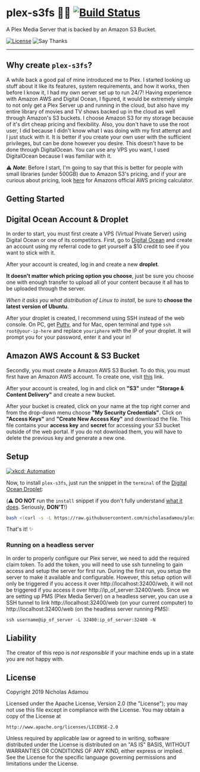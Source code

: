 # plex-s3fs 🎥🍿 [![Build Status](https://travis-ci.org/nicholasadamou/plex-s3fs.svg?branch=master)](https://travis-ci.org/nicholasadamou/plex-s3fs)

A Plex Media Server that is backed by an Amazon S3 Bucket.

[![License](https://img.shields.io/github/license/nicholasadamou/stockflight.svg?label=License&maxAge=86400)](./LICENSE)
![Say Thanks](https://img.shields.io/badge/say-thanks-ff69b4.svg)

---

## Why create `plex-s3fs`?

A while back a good pal of mine introduced me to Plex. I started looking up stuff about it like its features, system requirements, and how it works, then before I know it, I had my own server set up to run 24/7! Having experience with Amazon AWS and Digital Ocean, I figured, it would be extremely simple to not only get a Plex Server up and running in the cloud, but also have my entire library of movies and TV shows backed up in the cloud as well through Amazon's S3 buckets. I choose Amazon S3 for my storage because of it's dirt cheap pricing and flexibility. Also, you don't have to use the root user, I did because I didn't know what I was doing with my first attempt and I just stuck with it. It is better if you create your own user with the sufficient privileges, but can be done however you desire. This doesn't have to be done through DigitalOcean. You can use any VPS you want, I used DigitalOcean because I was familiar with it.

⚠️ _**Note**_: Before I start, I'm going to say that this is better for people with small libraries (under 500GB) due to Amazon S3's pricing, and if your are curious about pricing, look [here](http://calculator.s3.amazonaws.com/index.html) for Amazons official AWS pricing calculator.

## Getting Started

## Digital Ocean Account & Droplet

In order to start, you must first create a VPS (Virtual Private Server) using Digital Ocean or one of its competitors. First, go to [Digital Ocean](https://m.do.co/c/6256ee0966d5) and create an account using my referral code to get yourself a \$10 credit to see if you want to stick with it.

After your account is created, log in and create a new **droplet**.

**It doesn't matter which pricing option you choose**, just be sure you choose one with enough transfer to upload all of your content because it all has to be uploaded through the server.

_When it asks you what distribution of Linux to install_, be sure to **choose the latest version of Ubuntu**.

After your droplet is created, I recommend using SSH instead of the web console. On PC, get [Putty](http://www.chiark.greenend.org.uk/~sgtatham/putty/), and for Mac, open terminal and type `ssh root@your-ip-here` and replace `youriphere` with the IP of your droplet. It will prompt you for your password, enter it and your in!

## Amazon AWS Account & S3 Bucket

Secondly, you must create a Amazon AWS S3 Bucket. To do this, you must first have an Amazon AWS account. To create one, visit [this](https://aws.amazon.com/premiumsupport/knowledge-center/create-and-activate-aws-account/) link.

After your account is created, log in and click on **"S3"** under **"Storage & Content Delivery"** and create a new bucket.

After your bucket is created, click on your name at the top right corner and from the drop-down menu choose **"My Security Credentials"**. Click on **"Access Keys"** and **"Create New Access Key"** and download the file. This file contains your **access key** and **secret** for accessing your S3 bucket outside of the web portal. If you do not download them, you will have to delete the previous key and generate a new one.

## Setup

[![xkcd: Automation](http://imgs.xkcd.com/comics/automation.png)](http://xkcd.com/1319/)

Now, to install `plex-s3fs`, just run the snippet in the `terminal` of the [Digital Ocean Droplet](https://www.digitalocean.com/products/droplets/):

(⚠️ **DO NOT** run the `install` snippet if you don't fully
understand [what it does](install.sh). Seriously, **DON'T**!)

```bash
bash <(curl -s -L https://raw.githubusercontent.com/nicholasadamou/plex-s3fs/master/install.sh)
```

That's it! ✨

### Running on a headless server

In order to properly configure our Plex server, we need to add the required claim token. To add the token, you will need to use ssh tunneling to gain access and setup the server for first run. During the first run, you setup the server to make it available and configurable. However, this setup option will only be triggered if you access it over http://localhost:32400/web, it will not be triggered if you access it over http://ip_of_server:32400/web. Since we are setting up PMS (Plex Media Server) on a headless server, you can use a SSH tunnel to link http://localhost:32400/web (on your current computer) to http://localhost:32400/web (on the headless server running PMS):

`ssh username@ip_of_server -L 32400:ip_of_server:32400 -N`

## Liability

The creator of this repo is _not responsible_ if your machine ends up in a state you are not happy with.

## License

Copyright 2019 Nicholas Adamou

Licensed under the Apache License, Version 2.0 (the "License");
you may not use this file except in compliance with the License.
You may obtain a copy of the License at

    http://www.apache.org/licenses/LICENSE-2.0

Unless required by applicable law or agreed to in writing, software
distributed under the License is distributed on an "AS IS" BASIS,
WITHOUT WARRANTIES OR CONDITIONS OF ANY KIND, either express or implied.
See the License for the specific language governing permissions and
limitations under the License.
